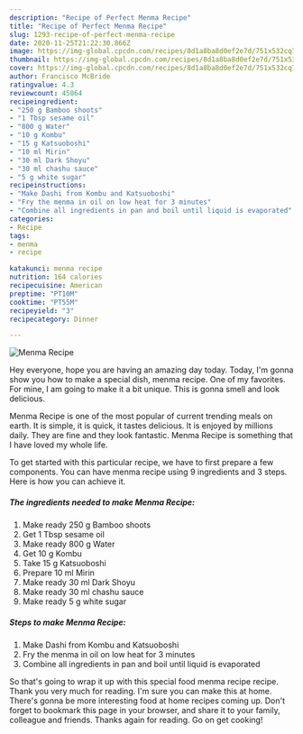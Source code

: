 ```yaml
---
description: "Recipe of Perfect Menma Recipe"
title: "Recipe of Perfect Menma Recipe"
slug: 1293-recipe-of-perfect-menma-recipe
date: 2020-11-25T21:22:30.866Z
image: https://img-global.cpcdn.com/recipes/8d1a8ba8d0ef2e7d/751x532cq70/menma-recipe-recipe-main-photo.jpg
thumbnail: https://img-global.cpcdn.com/recipes/8d1a8ba8d0ef2e7d/751x532cq70/menma-recipe-recipe-main-photo.jpg
cover: https://img-global.cpcdn.com/recipes/8d1a8ba8d0ef2e7d/751x532cq70/menma-recipe-recipe-main-photo.jpg
author: Francisco McBride
ratingvalue: 4.3
reviewcount: 45064
recipeingredient:
- "250 g Bamboo shoots"
- "1 Tbsp sesame oil"
- "800 g Water"
- "10 g Kombu"
- "15 g Katsuoboshi"
- "10 ml Mirin"
- "30 ml Dark Shoyu"
- "30 ml chashu sauce"
- "5 g white sugar"
recipeinstructions:
- "Make Dashi from Kombu and Katsuoboshi"
- "Fry the menma in oil on low heat for 3 minutes"
- "Combine all ingredients in pan and boil until liquid is evaporated"
categories:
- Recipe
tags:
- menma
- recipe

katakunci: menma recipe 
nutrition: 164 calories
recipecuisine: American
preptime: "PT10M"
cooktime: "PT55M"
recipeyield: "3"
recipecategory: Dinner

---
```



![Menma Recipe](https://img-global.cpcdn.com/recipes/8d1a8ba8d0ef2e7d/751x532cq70/menma-recipe-recipe-main-photo.jpg)

Hey everyone, hope you are having an amazing day today. Today, I'm gonna show you how to make a special dish, menma recipe. One of my favorites. For mine, I am going to make it a bit unique. This is gonna smell and look delicious.

Menma Recipe is one of the most popular of current trending meals on earth. It is simple, it is quick, it tastes delicious. It is enjoyed by millions daily. They are fine and they look fantastic. Menma Recipe is something that I have loved my whole life.




To get started with this particular recipe, we have to first prepare a few components. You can have menma recipe using 9 ingredients and 3 steps. Here is how you can achieve it.

<!--inarticleads1-->

##### The ingredients needed to make Menma Recipe:

1. Make ready 250 g Bamboo shoots
1. Get 1 Tbsp sesame oil
1. Make ready 800 g Water
1. Get 10 g Kombu
1. Take 15 g Katsuoboshi
1. Prepare 10 ml Mirin
1. Make ready 30 ml Dark Shoyu
1. Make ready 30 ml chashu sauce
1. Make ready 5 g white sugar




<!--inarticleads2-->

##### Steps to make Menma Recipe:

1. Make Dashi from Kombu and Katsuoboshi
1. Fry the menma in oil on low heat for 3 minutes
1. Combine all ingredients in pan and boil until liquid is evaporated




So that's going to wrap it up with this special food menma recipe recipe. Thank you very much for reading. I'm sure you can make this at home. There's gonna be more interesting food at home recipes coming up. Don't forget to bookmark this page in your browser, and share it to your family, colleague and friends. Thanks again for reading. Go on get cooking!
